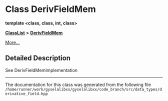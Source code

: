 

# Class DerivFieldMem

**template &lt;class, class, int, class&gt;**



[**ClassList**](annotated.md) **>** [**DerivFieldMem**](classDerivFieldMem.md)



[More...](#detailed-description)


































































## Detailed Description


See DerivFieldMemImplementation 


    

------------------------------
The documentation for this class was generated from the following file `/home/runner/work/gyselalibxx/gyselalibxx/code_branch/src/data_types/derivative_field.hpp`

